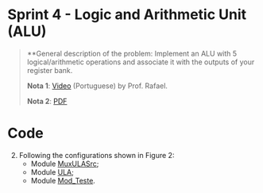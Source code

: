 # Sprint 4 - Logic and Arithmetic Unit (ALU)

> **General description of the problem: Implement an ALU with 5 logical/arithmetic operations and associate it with the outputs of your register bank.
> 
> **Nota 1**: [Video](https://www.youtube.com/watch?v=0OlZwGGVd30) (Portuguese) by Prof. Rafael.
> 
> **Nota 2**: [PDF](https://github.com/NibiruFT/CPU-MIPS/blob/main/Sprint%204/images/Sprint4%20-%20ULA%20-%20CPU%20MIPS.pdf)

# Code

2. Following the configurations shown in Figure 2:
	- Module [MuxULASrc](https://github.com/NibiruFT/CPU-MIPS/blob/main/Sprint%204/respostas/MuxULASrc.v);
	- Module [ULA](https://github.com/NibiruFT/CPU-MIPS/blob/main/Sprint%204/respostas/ULA.v);
	- Module [Mod_Teste](https://github.com/NibiruFT/CPU-MIPS/blob/main/Sprint%204/respostas/Modulo_Final.v).

